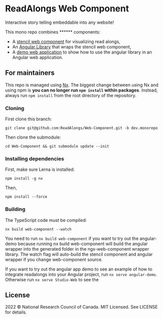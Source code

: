 ReadAlongs Web Component
=======================

Interactive story telling embeddable into any website!

<!-- TODO: put an animated GIF here, showing it off! -->

This mono repo combines ****** components:

 - A [stencil web component](packages/web-component/) for visualizing read alongs,
 - An [Angular Library](packages/ngx-web-component/) that wraps the stencil web component,
 - A [demo web application](packages/angular-demo/) to show how to use the angular library in an Angular web application.

For maintainers
---------------

This repo is managed using [Nx]. The biggest change between using Nx and
using npm is **you can no longer run `npm install` within packages**.
Instead, always run `npm install` from the root directory of the
repository.

[Nx]: https://nx.dev/

### Cloning

First clone this branch:

    git clone git@github.com:ReadAlongs/Web-Component.git -b dev.monorepo

Then clone the submodule:

    cd Web-Component && git submodule update --init 

### Installing dependencies

First, make sure Lerna is installed:

    npm install -g nx

Then,

    npm install --force

### Building

The TypeScript code must be compiled:

    nx build web-component --watch

You need to run `nx build web-component` if you want to try out the angular-demo because running nx build web-component will build the angular wrapper into the generated folder in the ngx-web-component wrapper library. The watch flag will auto-build the stencil component and angular wrapper if you change web-component source.

If you want to try out the angular app demo to see an example of how to integrate readalongs into your Angular project, run `nx serve angular-demo`. Otherwise run `nx serve Studio-Web` to see the 


License
-------

2022 © National Research Council of Canada. MIT Licensed. See LICENSE for details.
